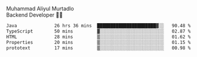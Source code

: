 Muhammad Aliyul Murtadlo
<br>
Backend Developer 👨‍💻
<br>
<!--START_SECTION:waka-->

```txt
Java              26 hrs 36 mins  ██████████████████████▓░░   90.48 %
TypeScript        50 mins         ▓░░░░░░░░░░░░░░░░░░░░░░░░   02.87 %
HTML              28 mins         ▒░░░░░░░░░░░░░░░░░░░░░░░░   01.62 %
Properties        20 mins         ▒░░░░░░░░░░░░░░░░░░░░░░░░   01.15 %
prototext         17 mins         ▒░░░░░░░░░░░░░░░░░░░░░░░░   00.98 %
```

<!--END_SECTION:waka-->
